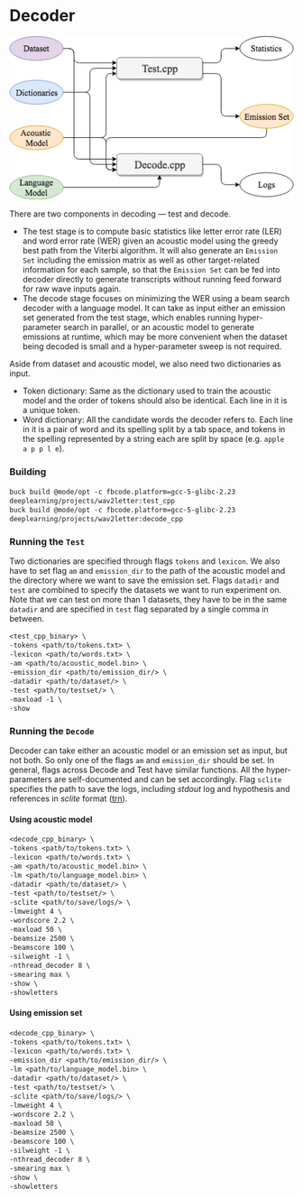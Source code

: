 # Decoder
![Decoder Diagram](DecoderSketch.png "Decoder Diagram")

There are two components in decoding — test and decode.

* The test stage is to compute basic statistics like letter error rate (LER) and word error rate (WER) given an acoustic model using the greedy best path from the Viterbi algorithm. It will also generate an `Emission Set` including the emission matrix as well as other target-related information for each sample, so that the `Emission Set` can be fed into decoder directly to generate transcripts without running feed forward for raw wave inputs again.
* The decode stage focuses on minimizing the WER using a beam search decoder with a language model. It can take as input either an emission set generated from the test stage, which enables running hyper-parameter search in parallel, or an acoustic model to generate emissions at runtime, which may be more convenient when the dataset being decoded is small and a hyper-parameter sweep is not required.

Aside from dataset and acoustic model, we also need two dictionaries as input.

* Token dictionary: Same as the dictionary used to train the acoustic model and the order of tokens should also be identical. Each line in it is a unique token.
* Word dictionary: All the candidate words the decoder refers to. Each line in it is a pair of word and its spelling split by a tab space, and tokens in the spelling represented by a string each are split by space (e.g. `apple	a p p l e`).


### Building
```
buck build @mode/opt -c fbcode.platform=gcc-5-glibc-2.23 deeplearning/projects/wav2letter:test_cpp
buck build @mode/opt -c fbcode.platform=gcc-5-glibc-2.23 deeplearning/projects/wav2letter:decode_cpp
```

### Running the `Test`
Two dictionaries are specified through flags `tokens` and `lexicon`. We also have to set flag `am` and `emission_dir` to the path of the acoustic model and the directory where we want to save the emission set. Flags `datadir` and `test` are combined to specify the datasets we want to run experiment on. Note that we can test on more than 1 datasets, they have to be in the same `datadir` and are specified in `test` flag separated by a single comma in between.
```
<test_cpp_binary> \
-tokens <path/to/tokens.txt> \
-lexicon <path/to/words.txt> \
-am <path/to/acoustic_model.bin> \
-emission_dir <path/to/emission_dir/> \
-datadir <path/to/dataset/> \
-test <path/to/testset/> \
-maxload -1 \
-show
```

### Running the `Decode`
Decoder can take either an acoustic model or an emission set as input, but not both. So only one of the flags `am` and `emission_dir` should be set. In general, flags across Decode and Test have similar functions. All the hyper-parameters are self-documented and can be set accordingly. Flag `sclite` specifies the path to save the logs, including *stdout* log and hypothesis and references in *sclite* format ([trn]( http://www1.icsi.berkeley.edu/Speech/docs/sctk-1.2/infmts.htm#trn_fmt_name_0)).

#### Using acoustic model
```
<decode_cpp_binary> \
-tokens <path/to/tokens.txt> \
-lexicon <path/to/words.txt> \
-am <path/to/acoustic_model.bin> \
-lm <path/to/language_model.bin> \
-datadir <path/to/dataset/> \
-test <path/to/testset/> \
-sclite <path/to/save/logs/> \
-lmweight 4 \
-wordscore 2.2 \
-maxload 50 \
-beamsize 2500 \
-beamscore 100 \
-silweight -1 \
-nthread_decoder 8 \
-smearing max \
-show \
-showletters
```

#### Using emission set
```
<decode_cpp_binary> \
-tokens <path/to/tokens.txt> \
-lexicon <path/to/words.txt> \
-emission_dir <path/to/emission_dir/> \
-lm <path/to/language_model.bin> \
-datadir <path/to/dataset/> \
-test <path/to/testset/> \
-sclite <path/to/save/logs/> \
-lmweight 4 \
-wordscore 2.2 \
-maxload 50 \
-beamsize 2500 \
-beamscore 100 \
-silweight -1 \
-nthread_decoder 8 \
-smearing max \
-show \
-showletters
```
